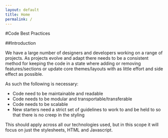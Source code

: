 ```yaml
---
layout: default
title: Home
permalink: /
---
```



#Code Best Practices

##Introduction

We have a large number of designers and developers working on a range of projects. As projects evolve and adapt there needs to be a consistent method for keeping the code in a state where adding or removing features/sections or update core themes/layouts with as little effort and side effect as possible.

As such the following is necessary:


- Code need to be maintainable and readable
- Code needs to be modular and transportable/transferable
- Code needs to be scalable
- New starters need a strict set of guidelines to work to and be held to so that there is no creep in the styling


This should apply across all our technologies used, but in this scope it will focus on just the stylesheets, HTML and Javascript.

